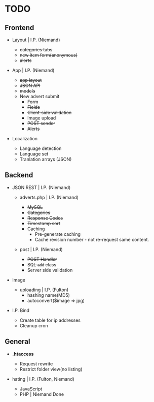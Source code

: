 # TODO

## Frontend

- Layout | I.P. (Niemand)
    + ~~categories tabs~~
    + ~~new item form(anonymous)~~
    + ~~alerts~~

- App    | I.P. (Niemand)
    + ~~app layout~~
    + ~~JSON API~~
    + ~~models~~
    + New advert submit
        * ~~Form~~
        * ~~Fields~~
        * ~~Client-side validation~~
        * Image upload
        * ~~POST sender~~
        * ~~Alerts~~

- Localization
    + Language detection
    + Language set
    + Tranlation arrays (JSON)

## Backend

 - JSON REST | I.P. (Niemand)
    - adverts.php | I.P. (Niemand)
        + ~~MySQL~~
        + ~~Categories~~
        + ~~Response Codes~~
        + ~~Timestamp sort~~
        + Caching
            * Pre-generate caching
            * Cache revision number - not re-request same content.
    
    - post        | I.P. (Niemand)
        + ~~POST Handler~~
        + ~~SQL `add` class~~
        + Server side validation

 - Image
    - uploading | I.P. (Fulton)
        - hashing name(MD5)
        - autoconvert($image => jpg)

 - I.P. Bind
     + Create table for ip addresses
     + Cleanup cron

## General

 - **.htaccess**
    - Request rewrite
    - Restrict folder view(no listing)

 - hating | I.P. (Fulton, Niemand)
     - JavaScript
     - PHP        | Niemand Done
